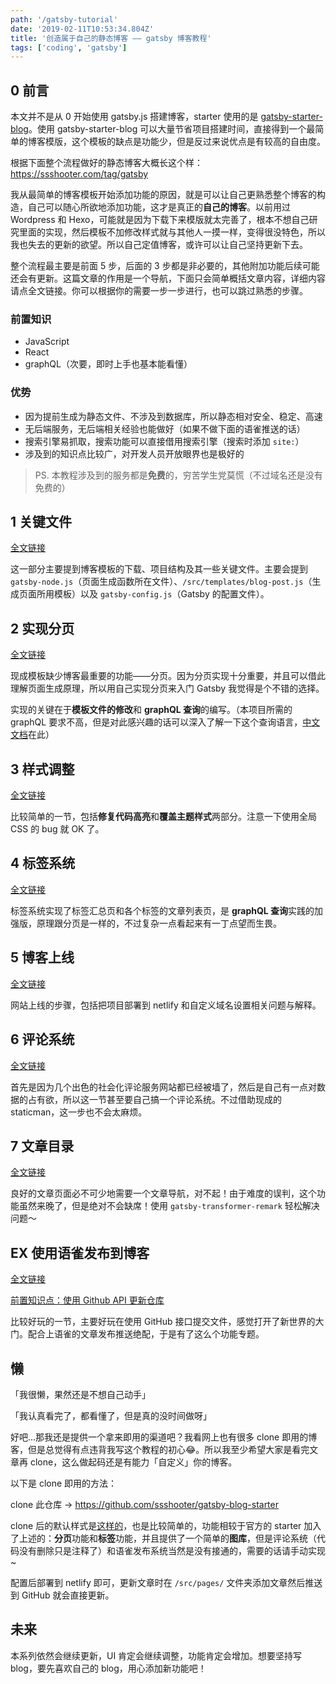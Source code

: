 ```yaml
---
path: '/gatsby-tutorial'
date: '2019-02-11T10:53:34.804Z'
title: '创造属于自己的静态博客 —— gatsby 博客教程'
tags: ['coding', 'gatsby']
---
```


## 0 前言

本文并不是从 0 开始使用 gatsby.js 搭建博客，starter 使用的是 [gatsby-starter-blog](https://github.com/gatsbyjs/gatsby-starter-blog)。使用 gatsby-starter-blog 可以大量节省项目搭建时间，直接得到一个最简单的博客模版，这个模板的缺点是功能少，但是反过来说优点是有较高的自由度。

根据下面整个流程做好的静态博客大概长这个样：https://ssshooter.com/tag/gatsby

我从最简单的博客模板开始添加功能的原因，就是可以让自己更熟悉整个博客的构造，自己可以随心所欲地添加功能，这才是真正的**自己的博客**。以前用过 Wordpress 和 Hexo，可能就是因为下载下来模版就太完善了，根本不想自己研究里面的实现，然后模板不加修改样式就与其他人一摸一样，变得很没特色，所以我也失去的更新的欲望。所以自己定值博客，或许可以让自己坚持更新下去。

整个流程最主要是前面 5 步，后面的 3 步都是非必要的，其他附加功能后续可能还会有更新。这篇文章的作用是一个导航，下面只会简单概括文章内容，详细内容请点全文链接。你可以根据你的需要一步一步进行，也可以跳过熟悉的步骤。


### 前置知识

- JavaScript
- React
- graphQL（次要，即时上手也基本能看懂）

### 优势

- 因为提前生成为静态文件、不涉及到数据库，所以静态相对安全、稳定、高速
- 无后端服务，无后端相关经验也能做好（如果不做下面的语雀推送的话）
- 搜索引擎易抓取，搜索功能可以直接借用搜索引擎（搜索时添加 `site:`）
- 涉及到的知识点比较广，对开发人员开放眼界也是极好的

> PS. 本教程涉及到的服务都是**免费**的，穷苦学生党莫慌（不过域名还是没有免费的）

## 1 关键文件

[全文链接](https://segmentfault.com/a/1190000017316389)

这一部分主要提到博客模板的下载、项目结构及其一些关键文件。主要会提到 `gatsby-node.js`（页面生成函数所在文件）、`/src/templates/blog-post.js`（生成页面所用模板）以及 `gatsby-config.js`（Gatsby 的配置文件）。

## 2 实现分页

[全文链接](https://segmentfault.com/a/1190000017329257)

现成模板缺少博客最重要的功能——分页。因为分页实现十分重要，并且可以借此理解页面生成原理，所以用自己实现分页来入门 Gatsby 我觉得是个不错的选择。

实现的关键在于**模板文件的修改**和 **graphQL 查询**的编写。（本项目所需的 graphQL 要求不高，但是对此感兴趣的话可以深入了解一下这个查询语言，[中文文档](http://graphql.cn/)在此）

## 3 样式调整

[全文链接](https://segmentfault.com/a/1190000017374335)

比较简单的一节，包括**修复代码高亮**和**覆盖主题样式**两部分。注意一下使用全局 CSS 的 bug 就 OK 了。

## 4 标签系统

[全文链接](https://segmentfault.com/a/1190000017558772)

标签系统实现了标签汇总页和各个标签的文章列表页，是 **graphQL 查询**实践的加强版，原理跟分页是一样的，不过复杂一点看起来有一丁点望而生畏。

## 5 博客上线

[全文链接](https://segmentfault.com/a/1190000017714186)

网站上线的步骤，包括把项目部署到 netlify 和自定义域名设置相关问题与解释。


## 6 评论系统

[全文链接](https://segmentfault.com/a/1190000017939882)

首先是因为几个出色的社会化评论服务网站都已经被墙了，然后是自己有一点对数据的占有欲，所以这一节甚至要自己搞一个评论系统。不过借助现成的 staticman，这一步也不会太麻烦。

## 7 文章目录

[全文链接](https://segmentfault.com/a/1190000018073920)

良好的文章页面必不可少地需要一个文章导航，对不起！由于难度的误判，这个功能虽然来晚了，但是绝对不会缺席！使用 `gatsby-transformer-remark` 轻松解决问题～

## EX 使用语雀发布到博客

[全文链接](https://segmentfault.com/a/1190000017925952)

[前置知识点：使用 Github API 更新仓库](https://segmentfault.com/a/1190000017925952)

比较好玩的一节，主要好玩在使用 GitHub 接口提交文件，感觉打开了新世界的大门。配合上语雀的文章发布推送绝配，于是有了这么个功能专题。

## 懒

「我很懒，果然还是不想自己动手」

「我认真看完了，都看懂了，但是真的没时间做呀」

好吧...那我还是提供一个拿来即用的渠道吧？我看网上也有很多 clone 即用的博客，但是总觉得有点违背我写这个教程的初心😂。所以我至少希望大家是看完文章再 clone，这么做起码还是有能力「自定义」你的博客。

以下是 clone 即用的方法：

clone 此仓库 -> https://github.com/ssshooter/gatsby-blog-starter

clone 后的默认样式是[这样的](https://ssshooter.github.io/gatsby-blog-starter/)，也是比较简单的，功能相较于官方的 starter 加入了上述的：**分页**功能和**标签**功能，并且提供了一个简单的**图库**，但是评论系统（代码没有删除只是注释了）和语雀发布系统当然是没有接通的，需要的话请手动实现~

配置后部署到 netlify 即可，更新文章时在 `/src/pages/` 文件夹添加文章然后推送到 GitHub 就会直接更新。

## 未来

本系列依然会继续更新，UI 肯定会继续调整，功能肯定会增加。想要坚持写 blog，要先喜欢自己的 blog，用心添加新功能吧！